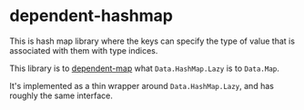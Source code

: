 # dependent-hashmap

This is hash map library where the keys can specify the type of value that is associated with them with type indices.

This library is to
[dependent-map](https://github.com/mokus0/dependent-map) what `Data.HashMap.Lazy` is to `Data.Map`.

It's implemented as a thin wrapper around `Data.HashMap.Lazy`, and
has roughly the same interface.
